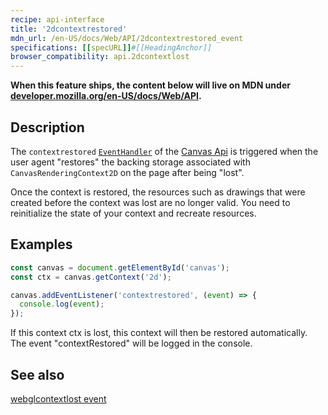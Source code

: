 ```yaml
---
recipe: api-interface
title: '2dcontextrestored'
mdn_url: /en-US/docs/Web/API/2dcontextrestored_event
specifications: [[specURL]]#[[HeadingAnchor]]
browser_compatibility: api.2dcontextlost
---
```


**When this feature ships, the content below will live on MDN under
[developer.mozilla.org/en-US/docs/Web/API](https://developer.mozilla.org/en-US/docs/Web/API).**

## Description

The `contextrestored` [`EventHandler`](https://developer.mozilla.org/en-US/docs/Web/Events/Event_handlers) of the [Canvas Api](https://developer.mozilla.org/en-US/docs/Web/API/Canvas_API)
is triggered when the user agent "restores" the backing storage associated with
`CanvasRenderingContext2D` on the page after being "lost".

Once the context is restored, the resources such as drawings that were created before
the context was lost are no longer valid. You need to reinitialize the state of your 
context and recreate resources.

## Examples

```js
const canvas = document.getElementById('canvas');
const ctx = canvas.getContext('2d');

canvas.addEventListener('contextrestored', (event) => {
  console.log(event);
});
```

If this context ctx is lost, this context will then be restored automatically. The event "contextRestored" will be logged in the console.

## See also
[webglcontextlost event](https://developer.mozilla.org/en-US/docs/Web/API/HTMLCanvasElement/webglcontextrestored_event)
